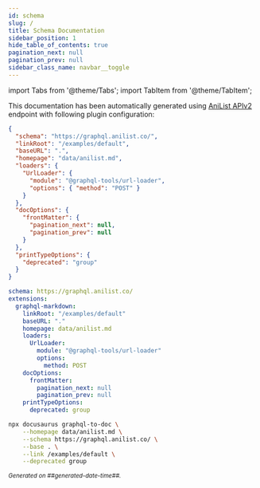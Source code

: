 ```yaml
---
id: schema
slug: /
title: Schema Documentation
sidebar_position: 1
hide_table_of_contents: true
pagination_next: null
pagination_prev: null
sidebar_class_name: navbar__toggle
---
```


import Tabs from '@theme/Tabs';
import TabItem from '@theme/TabItem';

This documentation has been automatically generated using [AniList APIv2](https://anilist.gitbook.io/anilist-apiv2-docs/) endpoint with following plugin configuration:

<Tabs groupId="config">
<TabItem value="docusaurus" label="Docusaurus (JSON)">

```json
{
  "schema": "https://graphql.anilist.co/",
  "linkRoot": "/examples/default",
  "baseURL": ".",
  "homepage": "data/anilist.md",
  "loaders": {
    "UrlLoader": {
      "module": "@graphql-tools/url-loader",
      "options": { "method": "POST" }
    }
  },
  "docOptions": {
    "frontMatter": {
      "pagination_next": null,
      "pagination_prev": null
    }
  },
  "printTypeOptions": {
    "deprecated": "group"
  }
}
```

</TabItem>
<TabItem value="graphql-config" label="GraphQL Config (YAML)">

```yaml
schema: https://graphql.anilist.co/
extensions:
  graphql-markdown:
    linkRoot: "/examples/default"
    baseURL: "."
    homepage: data/anilist.md
    loaders:
      UrlLoader:
        module: "@graphql-tools/url-loader"
        options:
          method: POST
    docOptions:
      frontMatter:
        pagination_next: null
        pagination_prev: null
    printTypeOptions:
      deprecated: group
```

</TabItem>
<TabItem value="cli" label="CLI">

```bash
npx docusaurus graphql-to-doc \
    --homepage data/anilist.md \
    --schema https://graphql.anilist.co/ \
    --base . \
    --link /examples/default \
    --deprecated group
```

</TabItem>
</Tabs>

<small><i>Generated on ##generated-date-time##.</i></small>

